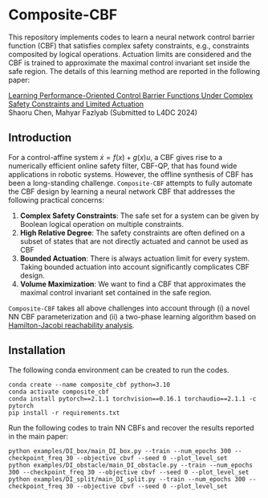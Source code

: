 # Composite-CBF
This repository implements codes to learn a neural network control barrier function (CBF) that satisfies complex safety constraints, e.g., constraints composited by logical operations. Actuation limits are considered and the CBF is trained to approximate the maximal control invariant set inside the safe region. The details of this learning method are reported in the following paper:

[Learning Performance-Oriented Control Barrier Functions Under Complex Safety Constraints and Limited Actuation](https://arxiv.org/abs/2401.05629) \
Shaoru Chen, Mahyar Fazlyab
(Submitted to L4DC 2024)

## Introduction
For a control-affine system $\dot{x} = f(x) + g(x) u$, a CBF gives rise to a numerically efficient online safety filter, CBF-QP, that has found wide applications in robotic systems. However, the offline synthesis of CBF has been a long-standing challenge. `Composite-CBF` attempts to fully automate the CBF design by learning a neural network CBF that addresses the following practical concerns:

1. **Complex Safety Constraints**: The safe set for a system can be given by Boolean logical operation on multiple constraints.
2. **High Relative Degree**: The safety constraints are often defined on a subset of states that are not directly actuated and cannot be used as CBF
3. **Bounded Actuation**: There is always actuation limit for every system. Taking bounded actuation into account significantly complicates CBF design. 
4. **Volume Maximization**: We want to find a CBF that approximates the maximal control invariant set contained in the safe region. 

`Composite-CBF` takes all above challenges into account through (i) a novel NN CBF parameterization and (ii) a two-phase learning algorithm based on [Hamilton-Jacobi reachability analysis](https://arxiv.org/abs/1709.07523). 

## Installation
The following conda environment can be created to run the codes. 

```
conda create --name composite_cbf python=3.10
conda activate composite_cbf
conda install pytorch==2.1.1 torchvision==0.16.1 torchaudio==2.1.1 -c pytorch
pip install -r requirements.txt
```

Run the following codes to train NN CBFs and recover the results reported in the main paper:

```
python examples/DI_box/main_DI_box.py --train --num_epochs 300 --checkpoint_freq 30 --objective cbvf --seed 0 --plot_level_set
python examples/DI_obstacle/main_DI_obstacle.py --train --num_epochs 300 --checkpoint_freq 30 --objective cbvf --seed 0 --plot_level_set
python examples/DI_split/main_DI_split.py --train --num_epochs 300 --checkpoint_freq 30 --objective cbvf --seed 0 --plot_level_set 
```
